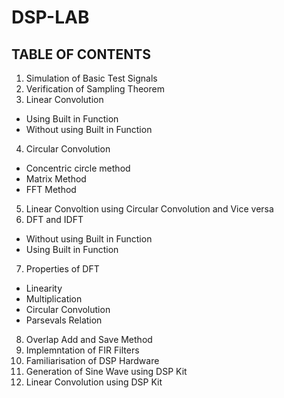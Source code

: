 # DSP-LAB
## TABLE OF CONTENTS 
1. Simulation of Basic Test Signals
2. Verification of Sampling Theorem
3. Linear Convolution
- Using Built in Function
- Without using Built in Function
4. Circular Convolution
- Concentric circle method
- Matrix Method
- FFT Method
5. Linear Convoltion using Circular Convolution and Vice versa
6. DFT and IDFT
- Without using Built in Function
- Using Built in Function
7. Properties of DFT
- Linearity
- Multiplication
- Circular Convolution
- Parsevals Relation
8. Overlap Add and Save Method
9. Implemntation of FIR Filters
10. Familiarisation of DSP Hardware
11. Generation of Sine Wave using DSP Kit
12. Linear Convolution using DSP Kit
